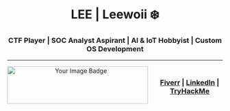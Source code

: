 <h1 align="center">LEE | Leewoii ❄️</h1>

<h3 align="center">CTF Player | SOC Analyst Aspirant | AI & IoT Hobbyist | Custom OS Development</h3>

---

<div align="center" style="display: flex; align-items: center; justify-content: center; gap: 20px;">
  <img src="https://tryhackme-badges.s3.amazonaws.com/Fr05tyy.png" alt="Your Image Badge" width="329" height="88" style="border:none;" />
  <h3>
    <a href="https://www.fiverr.com/s/DB389zA">Fiverr</a> | 
    <a href="https://www.linkedin.com/in/leeroicayetano">LinkedIn</a> | 
    <a href="https://tryhackme.com/p/Fr05tyy">TryHackMe</a>
  </h3>
</div>
